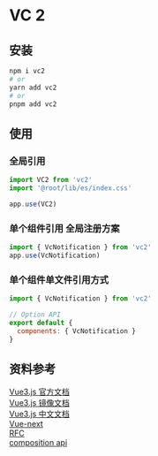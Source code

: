 # VC 2

## 安装

```bash
npm i vc2
# or
yarn add vc2
# or
pnpm add vc2
```

## 使用

### 全局引用
```js
import VC2 from 'vc2'
import '@root/lib/es/index.css'

app.use(VC2)
```

### 单个组件引用 全局注册方案

```js
import { VcNotification } from 'vc2'
app.use(VcNotification)
```

### 单个组件单文件引用方式

```js
import { VcNotification } from 'vc2'

// Option API
export default {
  components: { VcNotification }
}
```

## 资料参考
[Vue3.js 官方文档](http://v3.vuejs.org/)  
[Vue3.js 镜像文档](https://vue3js.cn/docs/)  
[Vue3.js 中文文档](https://vue-docs-next-zh-cn.netlify.app/)  
[Vue-next](https://github.com/vuejs/vue-next)  
[RFC](https://github.com/vuejs/rfcs)  
[composition api](https://composition-api.vuejs.org/)  
